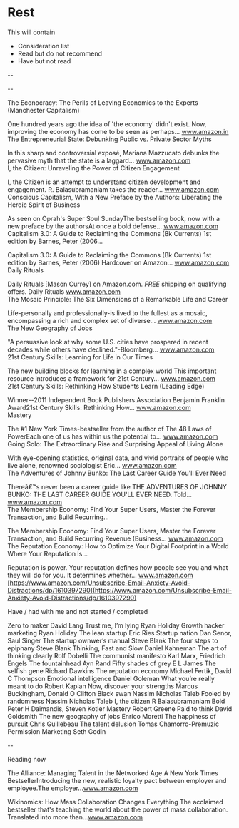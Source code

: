 # Rest

This will contain

* Consideration list
* Read but do not recommend
* Have but not read

--

--

The Econocracy: The Perils of Leaving Economics to the Experts \(Manchester Capitalism\)

One hundred years ago the idea of 'the economy' didn't exist. Now, improving the economy has come to be seen as perhaps… www.amazon.in  
The Entrepreneurial State: Debunking Public vs. Private Sector Myths

In this sharp and controversial exposé, Mariana Mazzucato debunks the pervasive myth that the state is a laggard… www.amazon.com  
I, the Citizen: Unraveling the Power of Citizen Engagement

I, the Citizen is an attempt to understand citizen development and engagement. R. Balasubramaniam takes the reader… www.amazon.com  
Conscious Capitalism, With a New Preface by the Authors: Liberating the Heroic Spirit of Business

As seen on Oprah's Super Soul SundayThe bestselling book, now with a new preface by the authorsAt once a bold defense… www.amazon.com  
Capitalism 3.0: A Guide to Reclaiming the Commons \(Bk Currents\) 1st edition by Barnes, Peter \(2006…

Capitalism 3.0: A Guide to Reclaiming the Commons \(Bk Currents\) 1st edition by Barnes, Peter \(2006\) Hardcover on Amazon… www.amazon.com  
Daily Rituals

Daily Rituals \[Mason Currey\] on Amazon.com. _FREE_ shipping on qualifying offers. Daily Rituals www.amazon.com  
The Mosaic Principle: The Six Dimensions of a Remarkable Life and Career

Life-personally and professionally-is lived to the fullest as a mosaic, encompassing a rich and complex set of diverse… www.amazon.com  
The New Geography of Jobs

"A persuasive look at why some U.S. cities have prospered in recent decades while others have declined."-Bloomberg… www.amazon.com  
21st Century Skills: Learning for Life in Our Times

The new building blocks for learning in a complex world This important resource introduces a framework for 21st Century… www.amazon.com  
21st Century Skills: Rethinking How Students Learn \(Leading Edge\)

Winner--2011 Independent Book Publishers Association Benjamin Franklin Award21st Century Skills: Rethinking How… www.amazon.com  
Mastery

The \#1 New York Times-bestseller from the author of The 48 Laws of PowerEach one of us has within us the potential to… www.amazon.com  
Going Solo: The Extraordinary Rise and Surprising Appeal of Living Alone

With eye-opening statistics, original data, and vivid portraits of people who live alone, renowned sociologist Eric… www.amazon.com  
The Adventures of Johnny Bunko: The Last Career Guide You'll Ever Need

Thereâ€™s never been a career guide like THE ADVENTURES OF JOHNNY BUNKO: THE LAST CAREER GUIDE YOU'LL EVER NEED. Told… www.amazon.com  
The Membership Economy: Find Your Super Users, Master the Forever Transaction, and Build Recurring…

The Membership Economy: Find Your Super Users, Master the Forever Transaction, and Build Recurring Revenue \(Business… www.amazon.com  
The Reputation Economy: How to Optimize Your Digital Footprint in a World Where Your Reputation Is…

Reputation is power. Your reputation defines how people see you and what they will do for you. It determines whether… www.amazon.com  
[https://www.amazon.com/Unsubscribe-Email-Anxiety-Avoid-Distractions/dp/1610397290](https://www.amazon.com/Unsubscribe-Email-Anxiety-Avoid-Distractions/dp/1610397290)

Have / had with me and not started / completed

Zero to maker David Lang Trust me, I’m lying Ryan Holiday Growth hacker marketing Ryan Holiday The lean startup Eric Ries Startup nation Dan Senor, Saul Singer The startup ownwer’s manual Steve Blank The four steps to epiphany Steve Blank Thinking, Fast and Slow Daniel Kahneman The art of thinking clearly Rolf Dobelli The communist manifesto Karl Marx, Friedrich Engels The fountainhead Ayn Rand Fifty shades of grey E L James The selfish gene Richard Dawkins The reputation economy Michael Fertik, David C Thompson Emotional intelligence Daniel Goleman What you’re really meant to do Robert Kaplan Now, discover your strengths Marcus Buckingham, Donald O Clifton Black swan Nassim Nicholas Taleb Fooled by randomness Nassim Nicholas Taleb I, the citizen R Balasubramaniam Bold Peter H Daimandis, Steven Kotler Mastery Robert Greene Paid to think David Goldsmith The new geography of jobs Enrico Moretti The happiness of pursuit Chris Guillebeau The talent delusion Tomas Chamorro-Premuzic Permission Marketing Seth Godin



-- 

Reading now

The Alliance: Managing Talent in the Networked Age A New York Times BestsellerIntroducing the new, realistic loyalty pact between employer and employee.The employer…www.amazon.com 

Wikinomics: How Mass Collaboration Changes Everything The acclaimed bestseller that's teaching the world about the power of mass collaboration. Translated into more than…www.amazon.com



